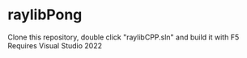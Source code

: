 # raylibPong

Clone this repository, double click "raylibCPP.sln" and build it with F5<br>
Requires Visual Studio 2022
